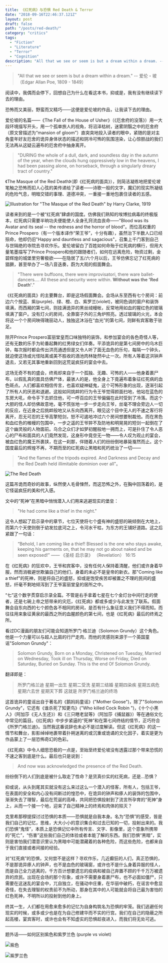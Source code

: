 ```yaml
---
title: 《红死病》与恐惧 Red Death & Terror
date: "2018-09-16T22:46:37.121Z"
layout: post
draft: false
path: "/posts/red-death/"
category: "critics"
tags:
  - "Fiction"
  - "Literature"
  - "Terror"
  - "Cognition"
description: "All that we see or seem is but a dream within a dream. -- Edgar Allan Poe, 1809 - 1849"
---
```


>"All that we see or seem is but a dream within a dream." -- 爱伦・坡 （Edgar Allan Poe, 1809 - 1849）

阅读中，我偶而会停下，回想自己为什么在看这本书，抑或是，我有没有继续读下去的理由。

恐怖而又美丽，野蛮而又精巧——这便是爱伦坡的作品，让我读下去的理由。

爱伦坡的名篇——《The Fall of the House of Usher》（《厄舍府的没落》）用一大段环境描写开头，用一个孤单旅人的视角，将沼泽枯树，迷雾阴翳之中的厄舍府（原文曾描述为“mansion of gloom”）直突突地投入读者的眼中，紧随的是对主角童年好友厄舍的诡异身体状态的描述和阴冷可怖的氛围渲染，让心惊胆战的我们无法再从这疑云遍布的厄舍府中抽身离开。

> "DURING the whole of a dull, dark, and soundless day in the autumn of the year, when the clouds hung oppressively low in the heavens, I had been passing alone, on horseback, through a singularly dreary tract of country."

《The Masque of the Red Death》（即《红死病的面具》），则简洁凝练地把爱伦坡笔触之恐怖而扣人心弦的美传递给了读者——诗歌一般的文字，魔幻的现实所凝结的危险气息，明暗交错的事理、道德冲突，一重接一重地包裹住读者的五感。

![Illustration for "The Masque of the Red Death" by Harry Clarke, 1919](https://upload-images.jianshu.io/upload_images/72299-4dfdc41b1e272e2a.png?imageMogr2/auto-orient/strip%7CimageView2/2/w/1240)


读者来到的是一个被“红死病”肆虐的国度。仿佛我们熟知的埃博拉病毒的终极版本，红死病只需要半晌功夫便能使人全身孔窍流血丧命——"Blood was its Avatar and its seal -- the redness and the horror of blood"。而位高权重的Prince Prospero（有一个版本译作“荣王爷”，十分有趣），虽然治下半数人口已经殒命，他却仍旧"Happy and dauntless and sagacious"，召集上千门客到自己与世隔绝的寺院去寻欢作乐。爱伦坡留白了百姓如何命殆于红死病的横行，但用大量笔墨描写了Prince Prospero和他的跟随者们，如何在远离危险，物资过剩，金碧辉煌的城堡里穷奢极欲——在隐居了五/六个月以后，王爷仿佛忘记了红死病的猖獗，甚至举办了一场八音迭奏，蔚为大观的假面舞会。

> "There were buffoons, there were improvisatori, there ware ballet-dancers.... All these and security were within. **Without was the 'Red Death'**."

《红死病的面具》的主要舞台，即是这场假面舞会。会场从东至西有七个房间：前边六个按蓝、紫(purple)、绿、橙、白、紫罗兰(violet)，被同色调的窗户和装饰填满，而西厢的第七间，则挂满诡异的黑丝绒幔帐，反常地用如血的猩红色的玻璃填满了窗户。没有灯火的房间，全靠窗子外的三角炉照亮。透过玻璃的火光，本会将这一个个房间映得瑰丽动人，独独这沐浴在“血光”的第七间，则鲜有宾客敢于驻足。

除开Prince Prospero富丽堂皇而口味独特的装饰，和参加宴会的各色奇怪人等，还有无数的乐手为轮番起舞的红男绿女们伴奏。平添诡异的是第七间房中的乌木巨钟，每次报时都会传出洪亮通透但是又令人听了面无血色的乐句，每隔一个钟头，就迫使这场或光怪陆离或美不胜收的酒池肉林陡然中止一次。所有人等着这洪钟声退去，又若无其事地重新回到这荒诞疯狂的宴会中去。

这场无奇不有的盛会，终焉却来自于一个孤独、无趣、可怖的人——他身着裹尸布，以假乱真的面具仿佛尸体，最骇人的是，他全身上下竟遍布着象征红死病的血色斑点。人们都喜欢相信传言，也喜欢疑神疑鬼，这个可怖形象的出现，逐渐引起了所有人的厌恶和退避。这般如同挑衅的行为令王爷觉得颜面扫地，他站在蓝色的东房大吼，命令手下去抓住他，可一呼百应的王爷偏偏在此时受到了冷落。而这个大胆的怪人却仿佛故意地，毫不慌张地一步一步走向王爷，丝毫不理会旁边人一切的反应，在近身之后挑衅般地又从东向西离开。眼见这个目中无人的不速之客行将离开，忍无可忍的王爷高擎短剑，怒不可遏地冲过六个房间想要制裁他。而在黑色和血红色的帷幔的包围中，一步之遥的王爷猝不及防地和明晃晃的短剑一起倒在了这个幽灵般的人物面前。乌合之众们才如梦初醒般地一拥而上，可是扑住了令人恶心的尸布和面具的人们竟然发现，这身形中竟空无一物——令人叹为观止的宴会，被血红色的魔王所裹挟，在这一刹那，伴随着人们的纷纷倒地暴毙戛然而止。这个国度最后的辉煌不再，不期而至的红死病让黑暗和死朽统治了一切——

> "And the flames of the tripods expired. And Darkness and Decay and the Red Death held illimitable dominion over all"。

![The Red Death](https://upload-images.jianshu.io/upload_images/72299-e0fe16d4b1b1082f.png?imageMogr2/auto-orient/strip%7CimageView2/2/w/1240)

这篇吊诡而奇妙的故事，纵然使人毛骨悚然，而这恐怖之外，在胸中回荡着的，是它怪诞疯狂的美和代入感。

文中的“死神”在黑暗中悄悄潜入人们用来逃避现实的堡垒：

> "He had come like a thief in the night."

这令人想起了启示录中的章节，七位天使将七个盛有神的盛怒的碗倾倒在大地上，而第六个天使则倒于幼发拉底河之上，令河水干枯，为东方的王铺好道路。这之后紧跟了一句话：

> “Behold, I am coming like a thief! Blessed is the one who stays awake, keeping his garments on, that he may not go about naked and be seen exposed!”
—— 《圣经 启示录》 （Revelation） 16:15

在《红死病》的狂欢中，王爷和宾客中，没有任何人保持着清醒，他们或许身着华服，然而消极避世欺骗自己的他们，身着的未必不是皇帝的新衣。那"Coming like a thief"的死神，则是将自己的盛怒，抑或是饱受疾苦却被置之不理的民间的盛怒，纤毫不剩地倾泻到了王爷富丽堂皇的居所之中。

“七”这个数字贯穿启示录全篇。不管是右手拿着七星在七个金灯台中间行走的使者，还是七碗上帝之怒带来的灾厄，《红死病》都或多或少与此发生了联系。假面舞会自东向西的七个颜色各不相同的房间，是否有什么象征意义我们不得而知。而往往用来象征黄泉的最西之所的血腥颜色的第七间，也是《红死病》最后的终焉之所。

看过DC漫画的朋友们可能会知道所罗门·格兰迪（Solomon Grundy）这个角色。他是一个力量可以与超人比肩的行尸走肉，而他的灵感则来源于一个英国童谣"Solomon Grundy"：

>Solomon Grundy,
Born on a Monday,
Christened on Tuesday,
Married on Wednesday,
Took ill on Thursday,
Worse on Friday,
Died on Saturday,
Buried on Sunday.
This is the end
Of Solomon Grundy.

翻译即是：

>所罗门格兰迪
星期一出生
星期二受洗
星期三结婚
星期四染疾
星期五病危
星期六去世
星期天下葬
这就是
所罗门格兰迪的终场

这首诡异的童谣出自于著名的《鹅妈妈童谣》("Mother Goose")，除了"Solomon Grundy"，它还有《谁杀死了知更鸟》("Who killed Cock Robin ")，《十个小黑人》（阿加莎《无人生还》）和《三只瞎老鼠等》（阿加莎《捕鼠器》）等在通俗文化中常见的篇目。《红死病》中步步紧逼的“死神”和在第七间终结的情节，正巧符合《所罗门格兰迪》。当然我这番说辞也未必不是过度解读。但这《红死病》的这一情节和舞台，影影绰绰地裹带着扑朔迷离的或沉重或诡谲的文化因子，着实是更为作品蒙上了一层恐怖奇幻的色彩。

《红死病》中令人细思恐极的一点是，至始至终爱伦坡没有透露过那个带来恐慌的不速之客到底是什么。最后也只是说到：

> And now was acknowledged the presence of the Red Death.

纷纷倒下的人们到底是被什么取走了性命？是货真价实的红死病，还是...恐惧？

抑或说，从头到尾其实就没有这么来过这么一个潜入的怪客，所有人，包括王爷，在表面的安全和内心没有间断过的惶恐中，在诡异的钟声和瘆人的装饰的包围中，渐渐失去了理智，最后在荒诞的高峰，共同把恐惧投射到了流言所孕育的“死神”身上，从而一个接一个地，迎来了自己精神上的终焉和肉体的殒灭？

克里希那穆提探讨过恐惧的本质——恐惧就是自我本身。名为“恐惧”的感受，皆是我们自己的记忆，思维，大大小小的意识集合和过去已知的一切，投射出来的。我们恐惧“鬼怪”，本质上是恐惧记忆中所有传言、文字、影像里，这个意象所携带的“死亡”，“伤害”这些我们自己的体验或者本能了解的东西。我们恐惧“黑暗”，实则是害怕我们潜意识里认为黑暗中可能潜藏着的各种危险，而这些危险，也都来自于我们直接或者间接的经验。

对“红死病”的恐惧，又何尝不是这样？寻欢作乐，几近癫狂的人们，真正恐惧的，不是那诡异瘆人的钟声，也不是血色的玻璃窗，或许也不是什么身着异服的怪人，而是自己全力逃离的，千方百计想要遗忘的疫病和被自己弃置不顾的千千万万被遗弃的庶民。出现在会场的那个形象，或许不需要身着裹尸布，也不必面如僵尸，只需要在这迷乱的宴会中，兀自独立，在骚动中庄重，在华丽中破朽，在谣言中愈显奇怪，在失去理智的权贵前不为所动，那身在其中的人可能就会将自己最为害怕的红色死神，不明所以的投射到他的身上。

终其一生，人们都在用愈来愈多的记忆为自身构筑名为恐惧的牢笼。我们逃避任何现实的时候，或多或少也是在为自己修建华而不实的行宫。我们在自己的隐蔽之所起高楼，宴宾客时，或许也会有不知虚实的恐惧趁夜进入，而我们将无处可逃。

-----

题外话——如何区别紫色和紫罗兰色 (purple vs violet)

![紫色](https://upload-images.jianshu.io/upload_images/72299-f750d488f48b13e4.png?imageMogr2/auto-orient/strip%7CimageView2/2/w/1240)

![紫罗兰色](https://upload-images.jianshu.io/upload_images/72299-43ab67ba0340b0f9.png?imageMogr2/auto-orient/strip%7CimageView2/2/w/1240)





